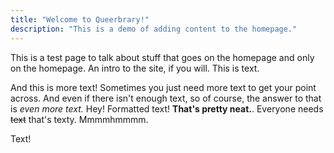 ```yaml
---
title: "Welcome to Queerbrary!"
description: "This is a demo of adding content to the homepage."
---
```

This is a test page to talk about stuff that goes on the homepage and only on the homepage. An intro to the site, if you will. This is text.

And this is more text! Sometimes you just need more text to get your point across. And even if there isn't enough text, so of course, the answer to that is _even more text._ Hey! Formatted text! **That's pretty neat.**. Everyone needs ~~text~~ that's texty. Mmmmhmmmm.

Text!